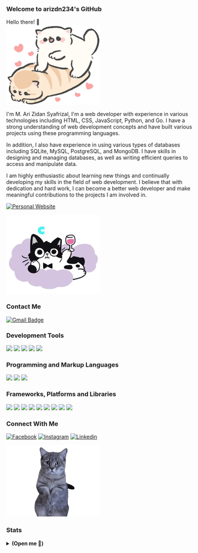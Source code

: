 ### Welcome to arizdn234's GitHub
Hello there! 👋 <br>
<img src="https://raw.githubusercontent.com/arizdn234/arizdn234/main/mimiw.gif" width="250">

<p>I'm M. Ari Zidan Syafrizal, I'm a web developer with
    experience in various technologies including HTML, CSS,
    JavaScript,
    Python, and Go. I have a strong understanding of web development concepts and have built
    various
    projects using these programming languages.</p>
<p>In addition, I also have experience in using various types of databases including SQLite, MySQL,
    PostgreSQL, and MongoDB. I have skills in designing and managing databases, as well as writing
    efficient
    queries to access and manipulate data.</p>
<p>I am highly enthusiastic about learning new things and continually developing my skills in the field
    of
    web development. I believe that with dedication and hard work, I can become a better web developer
    and
    make meaningful contributions to the projects I am involved in.</p>

[![Personal Website](https://img.shields.io/badge/Personal%20Website-255E63?style=for-the-badge&logo=About.me&logoColor=white)](https://github.com/arizdn234)

<img src="https://raw.githubusercontent.com/arizdn234/arizdn234/main/mimiw2.gif" width="250">

### Contact Me
[![Gmail Badge](https://img.shields.io/badge/zidanerizal17@gmail.com-D14836?style=for-the-badge&logo=gmail&logoColor=white)](mailto:zidanerizal17@gmail.com)

### Development Tools
![](https://img.shields.io/badge/VSCode-0078D4?style=for-the-badge&logo=visual%20studio%20code&logoColor=white)
![](https://img.shields.io/badge/Postman-FF6C37?style=for-the-badge&logo=Postman&logoColor=white)
![](https://img.shields.io/badge/GIT-E44C30?style=for-the-badge&logo=git&logoColor=white)
![](https://img.shields.io/badge/GitHub-222222?style=for-the-badge&logo=github&logoColor=white)
![](https://img.shields.io/badge/jupyter%20notebook-fc8038?style=for-the-badge&logo=jupyter&logoColor=white)

### Programming and Markup Languages
![](https://img.shields.io/badge/Go-007ACC?style=for-the-badge&logo=go&logoColor=white)
![](https://img.shields.io/badge/Python-0335fc?style=for-the-badge&logo=python&logoColor=white)
![](https://img.shields.io/badge/JavaScript-323330?style=for-the-badge&logo=javascript&logoColor=F7DF1E)

### Frameworks, Platforms and Libraries
![](https://img.shields.io/badge/Pypi-0700de?style=for-the-badge&logo=pypi&logoColor=white)
![](https://img.shields.io/badge/npm-CB3837?style=for-the-badge&logo=npm&logoColor=white)
![](https://img.shields.io/badge/Yarn-3a166e?style=for-the-badge&logo=yarn&logoColor=white)
![](https://img.shields.io/badge/Gin-1c58e6?style=for-the-badge&logo=gin&logoColor=white)
![](https://img.shields.io/badge/prisma-222222?style=for-the-badge&logo=prisma&logoColor=white)
![](https://img.shields.io/badge/sequelize-001bc9?style=for-the-badge&logo=sequelize&logoColor=white)
![](https://img.shields.io/badge/django-033600?style=for-the-badge&logo=django&logoColor=white)
![](https://img.shields.io/badge/streamlit-ff003c?style=for-the-badge&logo=streamlit&logoColor=white)
![](https://img.shields.io/badge/scikit%20learn-f25900?style=for-the-badge&logo=scikitlearn&logoColor=white)

### Connect With Me
[![Facebook](https://img.shields.io/badge/Facebook-1877F2?style=for-the-badge&logo=facebook&logoColor=white)](https://www.facebook.com/profile.php?id=100014165072831)
[![Instagram](https://img.shields.io/badge/Instagram-E4405F?style=for-the-badge&logo=instagram&logoColor=white)](https://www.instagram.com/z.id21/)
[![Linkedin](https://img.shields.io/badge/Linked%20In-0077B5?style=for-the-badge&logo=linkedin&logoColor=white)](https://www.linkedin.com/in/ucup-sedaya-91a840238/)

<img src="https://raw.githubusercontent.com/arizdn234/arizdn234/main/mimi3.gif" width="250">

### Stats
<details>
 <summary><strong>(Open me 👀)</strong></summary>
 <br>
 <p><img src="https://github-readme-streak-stats.herokuapp.com?user=arizdn234&theme=tokyonight&hide_border=true&border_radius=3&card_width=600&card_height=270)](https://git.io/streak-stats" alt="Stat Streak" width="350" /></p>
 <p><img src="https://github-readme-stats.vercel.app/api?username=arizdn234&show_icons=true&theme=tokyonight&hide_border=true&count_private=true&line_height=27" alt="Github Stats" width="350" /></p>
 <p><img src="https://github-readme-stats.vercel.app/api/top-langs/?username=arizdn234&theme=tokyonight&hide_border=true&langs_count=5" alt="Most used languages" width="350" /></p>

</details>
